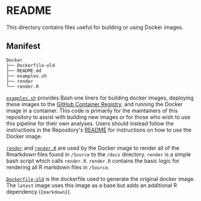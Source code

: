 # README

This directory contains files useful for building or using Docker images.

## Manifest

```
Docker
├── Dockerfile-old
├── README.md
├── examples.sh
├── render
└── render.R
```

[`examples.sh`](examples.sh) provides Bash one liners for building docker images,
deploying these images to the
[GitHub Container Registry](https://docs.github.com/en/packages/working-with-a-github-packages-registry/working-with-the-container-registry),
and running the Docker image in a container. This code is primarily for
the maintainers of this repository to assist with building new images or for
those who wish to use this pipeline for their own analyses. Users should instead
follow the instructions in the Repository's [README](../README.md) for
instructions on how to use the Docker image.   

[`render`](render) and [`render.R`](render.R) are used by the Docker image to
render all of the Rmarkdown files found in `/Source` to the `/docs`
directory. `render` is a simple bash script which calls `render.R`. `render.R` 
contains the basic logic for rendering all R markdown files in `/Source`.  

[`Dockerfile-old`](Dockerfile-old) is the dockerfile used to generate the
original docker image. The `latest` image uses this image as a base but adds
an additional R dependency (`{markdown}`). 
